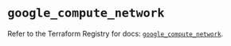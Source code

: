# `google_compute_network`

Refer to the Terraform Registry for docs: [`google_compute_network`](https://registry.terraform.io/providers/hashicorp/google-beta/5.40.0/docs/resources/google_compute_network).
